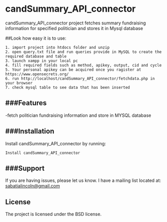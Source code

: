 # candSummary_API_connector
candSummary_API_connector project fetches  summary fundraising information for specified politician and stores it in Mysql database

##Look how easy it is to use:

    1. import project into htdocs folder and unzip
    2. open query.txt file and run queries provide in MySQL to create the required database and table
    3. launch xampp in your local pc
    4. fill required fields such as method, apikey, output, cid and cycle
    5. Your personal apikey can be acquired once you ragister at https://www.opensecrets.org/
    6. run http://localhost/candSummary_API_connector/fetchdata.php in your browser
    7. check mysql table to see data that has been inserted

###Features
--------
-fetch politician fundraising information and store in MYSQL database


###Installation
------------

Install candSummary_API_connector by running:

    Install candSummary_API_connector


###Support
-------

If you are having issues, please let us know.
I have a mailing list located at: sabatialincoln@gmail.com

License
-------

The project is licensed under the BSD license.
